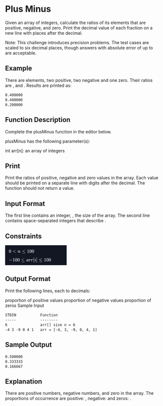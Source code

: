 # Plus Minus
Given an array of integers, calculate the ratios of its elements that are positive, negative, and zero. Print the decimal value of each fraction on a new line with  places after the decimal.

Note: This challenge introduces precision problems. The test cases are scaled to six decimal places, though answers with absolute error of up to  are acceptable.

## Example

There are  elements, two positive, two negative and one zero. Their ratios are ,  and . Results are printed as:
```
0.400000
0.400000
0.200000
```

## Function Description

Complete the plusMinus function in the editor below.

plusMinus has the following parameter(s):

int arr[n]: an array of integers

## Print
Print the ratios of positive, negative and zero values in the array. Each value should be printed on a separate line with  digits after the decimal. The function should not return a value.

## Input Format

The first line contains an integer, , the size of the array.
The second line contains  space-separated integers that describe .

## Constraints
![01-1](01-1.png)

## Output Format

Print the following  lines, each to  decimals:

proportion of positive values
proportion of negative values
proportion of zeros
Sample Input

```
STDIN           Function
-----           --------
6               arr[] size n = 6
-4 3 -9 0 4 1   arr = [-4, 3, -9, 0, 4, 1]
```

## Sample Output
```
0.500000
0.333333
0.166667
```

## Explanation

There are  positive numbers,  negative numbers, and  zero in the array.
The proportions of occurrence are positive: , negative:  and zeros: .